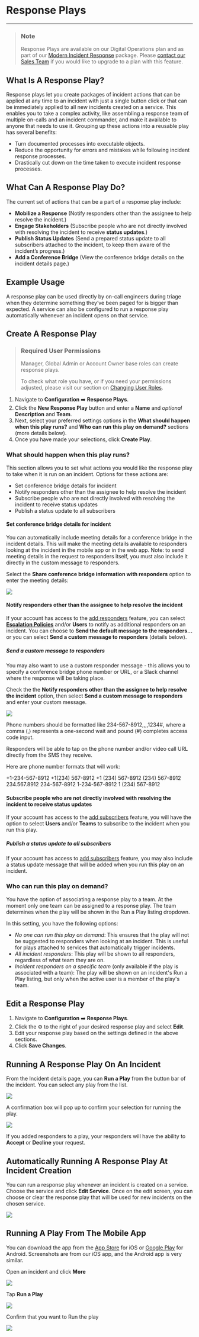 # Response Plays

---
<!-- theme: info -->

> ### Note
>
> Response Plays are available on our Digital Operations plan and as part of our [Modern Incident Response](https://support.pagerduty.com/docs/pagerduty-modern-incident-response) package. Please [contact our Sales Team](https://www.pagerduty.com/contact-sales/) if you would like to upgrade to a plan with this feature.

## What Is A Response Play?

Response plays let you create packages of incident actions that can be applied at any time to an incident with just a single button click or that can be immediately applied to all new incidents created on a service. This enables you to take a complex activity, like assembling a response team of multiple on-calls and an incident commander, and make it available to anyone that needs to use it. Grouping up these actions into a reusable play has several benefits:

  * Turn documented processes into executable objects.
  * Reduce the opportunity for errors and mistakes while following incident response processes.
  * Drastically cut down on the time taken to execute incident response processes.   

## What Can A Response Play Do?

The current set of actions that can be a part of a response play include:

* **Mobilize a Response** (Notify responders other than the assignee to help resolve the incident.)
* **Engage Stakeholders** (Subscribe people who are not directly involved with resolving the incident to receive **status updates**.)
* **Publish Status Updates** (Send a prepared status update to all subscribers attached to the incident, to keep them aware of the incident’s progress.)
* **Add a Conference Bridge** (View the conference bridge details on the incident details page.)

## Example Usage

A response play can be used directly by on-call engineers during triage when they determine something they’ve been paged for is bigger than expected. A service can also be configured to run a response play automatically whenever an incident opens on that service.

## Create A Response Play

<!-- theme: warning -->

> ### Required User Permissions
>
> Manager, Global Admin or Account Owner base roles can create response plays.
>
>To check what role you have, or if you need your permissions adjusted, please visit our section on [Changing User Roles](https://support.pagerduty.com/docs/user-roles#section-changing-user-roles).

1. Navigate to **Configuration** ➡️ **Response Plays**. 
2. Click the **New Response Play** button and enter a **Name** and *optional* **Description** and **Team**. 
3. Next, select your preferred settings options in the **What should happen when this play runs?** and **Who can run this play on demand?** sections (more details below). 
4. Once you have made your selections, click **Create Play**.

### What should happen when this play runs?

This section allows you to set what actions you would like the response play to take when it is run on an incident. Options for these actions are:

- Set conference bridge details for incident
- Notify responders other than the assignee to help resolve the incident
- Subscribe people who are not directly involved with resolving the incident to receive status updates
- Publish a status update to all subscribers

#### Set conference bridge details for incident

You can automatically include meeting details for a conference bridge in the incident details. This will make the meeting details available to responders looking at the incident in the mobile app or in the web app. Note: to send meeting details in the request to responders itself, you must also include it directly in the custom message to responders.

Select the **Share conference bridge information with responders** option to enter the meeting details: 

![](https://files.readme.io/5c2136a-response-plays-add-conference-bridge.png)

#### Notify responders other than the assignee to help resolve the incident

If your account has access to the [add responders](https://support.pagerduty.com/docs/add-responders) feature, you can select [**Escalation Policies**](https://support.pagerduty.com/docs/add-responders#section-escalation-policy-responder-notifications) and/or **Users** to notify as additional responders on an incident. You can choose to **Send the default message to the responders...** or you can select **Send a custom message to responders** (details below).

##### Send a custom message to responders

You may also want to use a custom responder message - this allows you to specify a conference bridge phone number or URL, or a Slack channel where the response will be taking place. 

Check the the **Notify responders other than the assignee to help resolve the incident** option, then select **Send a custom message to responders** and enter your custom message.

![](https://files.readme.io/e463f96-response-plays-send-custom-message.png)

Phone numbers should be formatted like 234-567-8912,,,,1234#, where a comma (,) represents a one-second wait and pound (#) completes access code input.

Responders will be able to tap on the phone number and/or video call URL directly from the SMS they receive.

Here are phone number formats that will work:

+1-234-567-8912
+1(234) 567-8912
+1 (234) 567-8912
(234) 567-8912
234.567.8912
234-567-8912
1-234-567-8912
1 (234) 567-8912

#### Subscribe people who are not directly involved with resolving the incident to receive status updates

If your account has access to the [add subscribers](https://support.pagerduty.com/docs/communicating-with-stakeholders) feature, you will have the option to select **Users** and/or **Teams** to subscribe to the incident when you run this play. 

##### Publish a status update to all subscribers

If your account has access to [add subscribers](https://support.pagerduty.com/docs/communicating-with-stakeholders) feature, you may also include a status update message that will be added when you run this play on an incident. 

### Who can run this play on demand?

You have the option of associating a response play to a team. At the moment only one team can be assigned to a response play. The team determines when the play will be shown in the Run a Play listing dropdown. 

In this setting, you have the following options:

  * *No one can run this play on demand*: This ensures that the play will not be suggested to responders when looking at an incident. This is useful for plays attached to services that automatically trigger incidents.
  * *All incident responders*: This play will be shown to all responders, regardless of what team they are on.
  * *Incident responders on a specific team* (only available if the play is associated with a team): The play will be shown on an incident's Run a Play listing, but only when the active user is a member of the play's team. 

## Edit a Response Play

1. Navigate to **Configuration** ➡️ **Response Plays**.
2. Click the ⚙️ to the right of your desired response play and select **Edit**.
3. Edit your response play based on the settings defined in the above sections. 
4. Click **Save Changes**.

## Running A Response Play On An Incident

From the Incident details page, you can **Run a Play** from the button bar of the incident. You can select any play from the list.

![](https://files.readme.io/29454ff-response-plays-run-a-play.png)

A confirmation box will pop up to confirm your selection for running the play. 

![](https://files.readme.io/411eb94-response-plays-run-play-dialog.png)

If you added responders to a play, your responders will have the ability to **Accept** or **Decline** your request.

## Automatically Running A Response Play At Incident Creation

You can run a response play whenever an incident is created on a service. Choose the service and click **Edit Service**. Once on the edit screen, you can choose or clear the response play that will be used for new incidents on the chosen service.

![](https://files.readme.io/84f4ae8-Screen_Shot_2017-10-27_at_11.33.00_AM.png)

## Running A Play From The Mobile App

You can download the app from the [App Store](https://itunes.apple.com/us/app/pagerduty/id594039512) for iOS or [Google Play](https://play.google.com/store/apps/details?id=com.pagerduty.android) for Android. Screenshots are from our iOS app, and the Android app is very similar.

Open an incident and click **More**

![](https://files.readme.io/f0efe74-mobile_1.jpeg)

Tap **Run a Play**

![](https://files.readme.io/eff1113-mobile_2.jpeg)

Confirm that you want to Run the play

![](https://files.readme.io/5afcb35-step_3.jpg)

